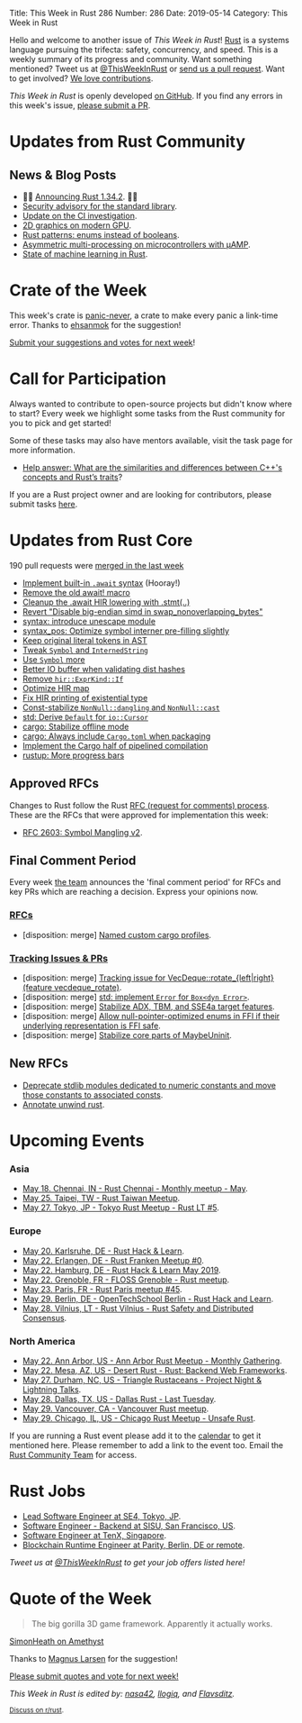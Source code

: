 Title: This Week in Rust 286
Number: 286
Date: 2019-05-14
Category: This Week in Rust

Hello and welcome to another issue of *This Week in Rust*!
[Rust](http://rust-lang.org) is a systems language pursuing the trifecta: safety, concurrency, and speed.
This is a weekly summary of its progress and community.
Want something mentioned? Tweet us at [@ThisWeekInRust](https://twitter.com/ThisWeekInRust) or [send us a pull request](https://github.com/cmr/this-week-in-rust).
Want to get involved? [We love contributions](https://github.com/rust-lang/rust/blob/master/CONTRIBUTING.md).

*This Week in Rust* is openly developed [on GitHub](https://github.com/cmr/this-week-in-rust).
If you find any errors in this week's issue, [please submit a PR](https://github.com/cmr/this-week-in-rust/pulls).

# Updates from Rust Community

## News & Blog Posts

* 🎈🎉 [Announcing Rust 1.34.2](https://blog.rust-lang.org/2019/05/14/Rust-1.34.2.html). 🎉🎈
* [Security advisory for the standard library](https://blog.rust-lang.org/2019/05/13/Security-advisory.html).
* [Update on the CI investigation](https://internals.rust-lang.org/t/update-on-the-ci-investigation/10056).
* [2D graphics on modern GPU](https://raphlinus.github.io/rust/graphics/gpu/2019/05/08/modern-2d.html).
* [Rust patterns: enums instead of booleans](http://blakesmith.me/2019/05/07/rust-patterns-enums-instead-of-booleans.html).
* [Asymmetric multi-processing on microcontrollers with μAMP](https://blog.japaric.io/microamp/).
* [State of machine learning in Rust](https://ehsanmkermani.com/2019/05/13/state-of-machine-learning-in-rust/).

# Crate of the Week

This week's crate is [panic-never](https://github.com/japaric/panic-never), a crate to make every panic a link-time error. Thanks to [ehsanmok](https://users.rust-lang.org/t/crate-of-the-week/2704/544) for the suggestion!

[Submit your suggestions and votes for next week][submit_crate]!

[submit_crate]: https://users.rust-lang.org/t/crate-of-the-week/2704

# Call for Participation

Always wanted to contribute to open-source projects but didn't know where to start?
Every week we highlight some tasks from the Rust community for you to pick and get started!

Some of these tasks may also have mentors available, visit the task page for more information.

* [Help answer: What are the similarities and differences between C++'s concepts and Rust’s traits](https://users.rust-lang.org/t/twir-call-for-participation/4821/242)?

If you are a Rust project owner and are looking for contributors, please submit tasks [here][guidelines].

[guidelines]: https://users.rust-lang.org/t/twir-call-for-participation/4821

# Updates from Rust Core

190 pull requests were [merged in the last week][merged]

[merged]: https://github.com/search?q=is%3Apr+org%3Arust-lang+is%3Amerged+merged%3A2019-05-06..2019-05-13

* [Implement built-in `.await` syntax](https://github.com/rust-lang/rust/pull/60586) (Hooray!)
* [Remove the old await! macro](https://github.com/rust-lang/rust/pull/60675)
* [Cleanup the .await HIR lowering with .stmt(..)](https://github.com/rust-lang/rust/pull/60733)
* [Revert "Disable big-endian simd in swap_nonoverlapping_bytes"](https://github.com/rust-lang/rust/pull/60588)
* [syntax: introduce unescape module](https://github.com/rust-lang/rust/pull/60261)
* [syntax_pos: Optimize symbol interner pre-filling slightly](https://github.com/rust-lang/rust/pull/60700)
* [Keep original literal tokens in AST](https://github.com/rust-lang/rust/pull/60679)
* [Tweak `Symbol` and `InternedString`](https://github.com/rust-lang/rust/pull/60659)
* [Use `Symbol` more](https://github.com/rust-lang/rust/pull/60630)
* [Better IO buffer when validating dist hashes](https://github.com/rust-lang/rustup.rs/pull/1845)
* [Remove `hir::ExprKind::If`](https://github.com/rust-lang/rust/pull/59288)
* [Optimize HIR map](https://github.com/rust-lang/rust/pull/60246)
* [Fix HIR printing of existential type](https://github.com/rust-lang/rust/pull/60694)
* [Const-stabilize `NonNull::dangling` and `NonNull::cast`](https://github.com/rust-lang/rust/pull/60244)
* [std: Derive `Default` for `io::Cursor`](https://github.com/rust-lang/rust/pull/60234)
* [cargo: Stabilize offline mode](https://github.com/rust-lang/cargo/pull/6934)
* [cargo: Always include `Cargo.toml` when packaging](https://github.com/rust-lang/cargo/pull/6925)
* [Implement the Cargo half of pipelined compilation](https://github.com/rust-lang/cargo/pull/6883)
* [rustup: More progress bars](https://github.com/rust-lang/rustup.rs/pull/1842)

## Approved RFCs

Changes to Rust follow the Rust [RFC (request for comments)
process](https://github.com/rust-lang/rfcs#rust-rfcs). These
are the RFCs that were approved for implementation this week:

* [RFC 2603: Symbol Mangling v2](https://github.com/rust-lang/rfcs/pull/2603).

## Final Comment Period

Every week [the team](https://www.rust-lang.org/team.html) announces the
'final comment period' for RFCs and key PRs which are reaching a
decision. Express your opinions now.

### [RFCs](https://github.com/rust-lang/rfcs/labels/final-comment-period)

* [disposition: merge] [Named custom cargo profiles](https://github.com/rust-lang/rfcs/pull/2678).

### [Tracking Issues & PRs](https://github.com/rust-lang/rust/labels/final-comment-period)

* [disposition: merge] [Tracking issue for VecDeque::rotate_{left|right} (feature vecdeque_rotate)](https://github.com/rust-lang/rust/issues/56686).
* [disposition: merge] [std: implement `Error` for `Box<dyn Error>`](https://github.com/rust-lang/rust/pull/58974).
* [disposition: merge] [Stabilize ADX, TBM, and SSE4a target features](https://github.com/rust-lang/rust/pull/60109).
* [disposition: merge] [Allow null-pointer-optimized enums in FFI if their underlying representation is FFI safe](https://github.com/rust-lang/rust/pull/60300).
* [disposition: merge] [Stabilize core parts of MaybeUninit](https://github.com/rust-lang/rust/pull/60445).

## New RFCs

* [Deprecate stdlib modules dedicated to numeric constants and move those constants to associated consts](https://github.com/rust-lang/rfcs/pull/2700).
* [Annotate unwind rust](https://github.com/rust-lang/rfcs/pull/2699).

# Upcoming Events

### Asia

* [May 18. Chennai, IN - Rust Chennai - Monthly meetup - May](https://www.meetup.com/mad-rs/events/261443876/).
* [May 25. Taipei, TW - Rust Taiwan Meetup](https://www.facebook.com/events/381254712479005/).
* [May 27. Tokyo, JP - Tokyo Rust Meetup - Rust LT #5](https://rust.connpass.com/event/129406/).

### Europe

* [May 20. Karlsruhe, DE - Rust Hack & Learn](https://www.meetup.com/Rust-Hack-Learn-Karlsruhe/events/261106439/).
* [May 22. Erlangen, DE - Rust Franken Meetup #0](https://www.meetup.com/Rust-NERF/events/261101152/).
* [May 22. Hamburg, DE - Rust Hack & Learn May 2019](https://www.meetup.com/Rust-Meetup-Hamburg/events/260454690/).
* [May 22. Grenoble, FR - FLOSS Grenoble - Rust meetup](https://www.meetup.com/FLOSS-Grenoble/events/261250845/).
* [May 23. Paris, FR - Rust Paris meetup #45](https://www.meetup.com/Rust-Paris/events/260925527/).
* [May 29. Berlin, DE - OpenTechSchool Berlin - Rust Hack and Learn](https://www.meetup.com/opentechschool-berlin/events/gkkttqyzhbmc/).
* [May 28. Vilnius, LT - Rust Vilnius - Rust Safety and Distributed Consensus](https://www.meetup.com/Rust-in-Vilnius/events/260937510/).

### North America

* [May 22. Ann Arbor, US - Ann Arbor Rust Meetup - Monthly Gathering](https://www.meetup.com/Ann-Arbor-Rust-Meetup/events/vsncvqyzhbdc/).
* [May 22. Mesa, AZ, US - Desert Rust - Rust: Backend Web Frameworks](https://www.meetup.com/Desert-Rustaceans/events/mkwgvqyzhbdc/).
* [May 27. Durham, NC, US - Triangle Rustaceans - Project Night & Lightning Talks](https://www.meetup.com/triangle-rustaceans/events/mfglwpyzhbkc/).
* [May 28. Dallas, TX, US - Dallas Rust - Last Tuesday](https://www.meetup.com/Dallas-Rust/events/zfgwzmyzhblc/).
* [May 29. Vancouver, CA - Vancouver Rust meetup](https://www.meetup.com/Vancouver-Rust/events/fzqqwqyzhbmc/).
* [May 29. Chicago, IL, US - Chicago Rust Meetup - Unsafe Rust](https://www.meetup.com/Chicago-Rust-Meetup/events/260918979).

If you are running a Rust event please add it to the [calendar] to get
it mentioned here. Please remember to add a link to the event too.
Email the [Rust Community Team][community] for access.

[calendar]: https://www.google.com/calendar/embed?src=apd9vmbc22egenmtu5l6c5jbfc%40group.calendar.google.com
[community]: mailto:community-team@rust-lang.org

# Rust Jobs

* [Lead Software Engineer at SE4, Tokyo, JP](https://www.linkedin.com/jobs/cap/view/1162802661/).
* [Software Engineer - Backend at SISU, San Francisco, US](https://sisu.ai/careers/?gh_jid=4057600002).
* [Software Engineer at TenX, Singapore](https://tenx.workable.com/jobs/689264).
* [Blockchain Runtime Engineer at Parity, Berlin, DE or remote](https://www.parity.io/jobs/#berlin-blockchain-runtime-engineer).

*Tweet us at [@ThisWeekInRust](https://twitter.com/ThisWeekInRust) to get your job offers listed here!*

# Quote of the Week

> The big gorilla 3D game framework. Apparently it actually works.

[SimonHeath on Amethyst](https://wiki.alopex.li/AGuideToRustGraphicsLibraries2019)

Thanks to [Magnus Larsen](https://users.rust-lang.org/t/twir-quote-of-the-week/328/640) for the suggestion!

[Please submit quotes and vote for next week!](https://users.rust-lang.org/t/twir-quote-of-the-week/328)

*This Week in Rust is edited by: [nasa42](https://github.com/nasa42), [llogiq](https://github.com/llogiq), and [Flavsditz](https://github.com/Flavsditz).*

<small>[Discuss on r/rust](https://www.reddit.com/r/rust/comments/bowbaj/this_week_in_rust_286/).</small>
